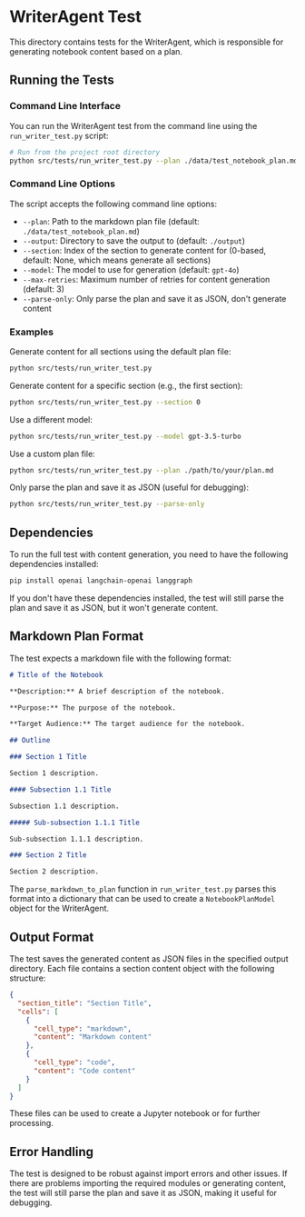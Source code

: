 # WriterAgent Test

This directory contains tests for the WriterAgent, which is responsible for generating notebook content based on a plan.

## Running the Tests

### Command Line Interface

You can run the WriterAgent test from the command line using the `run_writer_test.py` script:

```bash
# Run from the project root directory
python src/tests/run_writer_test.py --plan ./data/test_notebook_plan.md --output ./output
```

### Command Line Options

The script accepts the following command line options:

- `--plan`: Path to the markdown plan file (default: `./data/test_notebook_plan.md`)
- `--output`: Directory to save the output to (default: `./output`)
- `--section`: Index of the section to generate content for (0-based, default: None, which means generate all sections)
- `--model`: The model to use for generation (default: `gpt-4o`)
- `--max-retries`: Maximum number of retries for content generation (default: 3)
- `--parse-only`: Only parse the plan and save it as JSON, don't generate content

### Examples

Generate content for all sections using the default plan file:

```bash
python src/tests/run_writer_test.py
```

Generate content for a specific section (e.g., the first section):

```bash
python src/tests/run_writer_test.py --section 0
```

Use a different model:

```bash
python src/tests/run_writer_test.py --model gpt-3.5-turbo
```

Use a custom plan file:

```bash
python src/tests/run_writer_test.py --plan ./path/to/your/plan.md
```

Only parse the plan and save it as JSON (useful for debugging):

```bash
python src/tests/run_writer_test.py --parse-only
```

## Dependencies

To run the full test with content generation, you need to have the following dependencies installed:

```bash
pip install openai langchain-openai langgraph
```

If you don't have these dependencies installed, the test will still parse the plan and save it as JSON, but it won't generate content.

## Markdown Plan Format

The test expects a markdown file with the following format:

```markdown
# Title of the Notebook

**Description:** A brief description of the notebook.

**Purpose:** The purpose of the notebook.

**Target Audience:** The target audience for the notebook.

## Outline

### Section 1 Title

Section 1 description.

#### Subsection 1.1 Title

Subsection 1.1 description.

##### Sub-subsection 1.1.1 Title

Sub-subsection 1.1.1 description.

### Section 2 Title

Section 2 description.
```

The `parse_markdown_to_plan` function in `run_writer_test.py` parses this format into a dictionary that can be used to create a `NotebookPlanModel` object for the WriterAgent.

## Output Format

The test saves the generated content as JSON files in the specified output directory. Each file contains a section content object with the following structure:

```json
{
  "section_title": "Section Title",
  "cells": [
    {
      "cell_type": "markdown",
      "content": "Markdown content"
    },
    {
      "cell_type": "code",
      "content": "Code content"
    }
  ]
}
```

These files can be used to create a Jupyter notebook or for further processing.

## Error Handling

The test is designed to be robust against import errors and other issues. If there are problems importing the required modules or generating content, the test will still parse the plan and save it as JSON, making it useful for debugging.